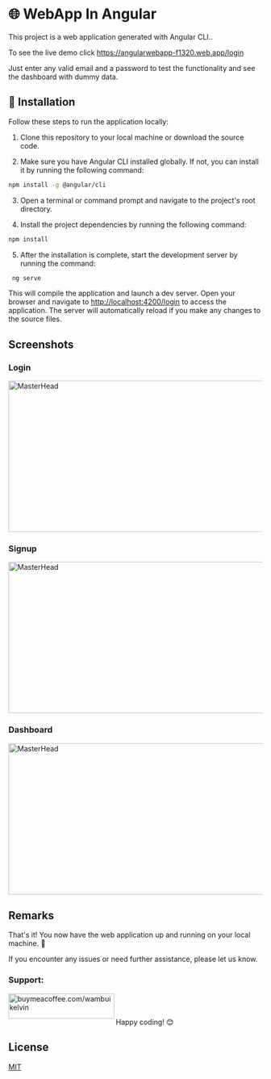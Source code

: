 # 🌐 WebApp In Angular

This project is a web application generated with Angular CLI..

To see the live demo click https://angularwebapp-f1320.web.app/login 

Just enter any valid email and a password to test the functionality and see the dashboard with dummy data.

## 🚀 Installation

Follow these steps to run the application locally:

1. Clone this repository to your local machine or download the source code.

2. Make sure you have Angular CLI installed globally. If not, you can install it by running the following command:

 

```bash
npm install -g @angular/cli
```

3. Open a terminal or command prompt and navigate to the project's root directory.

4. Install the project dependencies by running the following command:

```bash
npm install
```
5. After the installation is complete, start the development server by running the command:
```bash
 ng serve
```

   This will compile the application and launch a dev server. Open your browser and navigate to [http://localhost:4200/login](http://localhost:4200/) to access the application. The server will automatically reload if you make any changes to the source files.


## Screenshots
### Login

<img src="https://github.com/kelvin-gathuru/Gallery/blob/main/Screenshot%202023-06-14%20at%2021-25-53%20WebApp.png" style="height: 300px; width: 1200px" alt="MasterHead">

### Signup

<img src="https://github.com/kelvin-gathuru/Gallery/blob/main/Screenshot%202023-06-14%20at%2021-27-56%20WebApp.png" style="height: 300px; width: 1200px" alt="MasterHead">

### Dashboard

<img src="https://github.com/kelvin-gathuru/Gallery/blob/main/Screenshot%202023-06-14%20at%2021-27-00%20WebApp.png" style="height: 300px; width: 1200px" alt="MasterHead">

## Remarks

That's it! You now have the web application up and running on your local machine. 🎉

If you encounter any issues or need further assistance, please let us know.


<h3 align="left">Support:</h3>
<p><a href="https://www.buymeacoffee.com/buymeacoffee.com/wambuikelvin"> <img align="left" src="https://cdn.buymeacoffee.com/buttons/v2/default-yellow.png" height="50" width="210" alt="buymeacoffee.com/wambuikelvin" /></a></p><br><br>
</p>

Happy coding! 😊

## License

[MIT](https://choosealicense.com/licenses/mit/)
